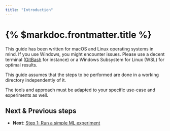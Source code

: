 ```yaml
---
title: "Introduction"
---
```


# {% $markdoc.frontmatter.title %}

This guide has been written for macOS and Linux operating systems in mind. If you use Windows, you might encounter issues. Please use a decent terminal ([GitBash](https://gitforwindows.org/) for instance) or a Windows Subsystem for Linux (WSL) for optimal results.

This guide assumes that the steps to be performed are done in a working directory independently of it.

The tools and approach must be adapted to your specific use-case and experiments as well.

## Next & Previous steps

- **Next**: [Step 1: Run a simple ML experiment](/the-guide/step-1-run-a-simple-ml-experiment)
